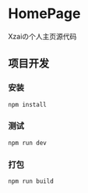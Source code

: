 # HomePage

Xzaiの个人主页源代码

## 项目开发

### 安装

```sh
npm install
```

### 测试

```sh
npm run dev
```

### 打包

```sh
npm run build
```
